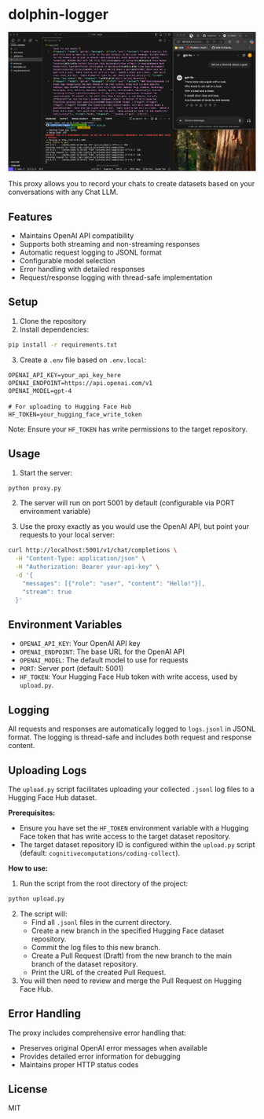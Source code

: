 # dolphin-logger

![Dolphin Logger](chat-logger.png)

This proxy allows you to record your chats to create datasets based on your conversations with any Chat LLM.

## Features

- Maintains OpenAI API compatibility
- Supports both streaming and non-streaming responses
- Automatic request logging to JSONL format
- Configurable model selection
- Error handling with detailed responses
- Request/response logging with thread-safe implementation

## Setup

1. Clone the repository
2. Install dependencies:
```bash
pip install -r requirements.txt
```

3. Create a `.env` file based on `.env.local`:
```env
OPENAI_API_KEY=your_api_key_here
OPENAI_ENDPOINT=https://api.openai.com/v1
OPENAI_MODEL=gpt-4

# For uploading to Hugging Face Hub
HF_TOKEN=your_hugging_face_write_token
```
Note: Ensure your `HF_TOKEN` has write permissions to the target repository.

## Usage

1. Start the server:
```bash
python proxy.py
```

2. The server will run on port 5001 by default (configurable via PORT environment variable)

3. Use the proxy exactly as you would use the OpenAI API, but point your requests to your local server:
```bash
curl http://localhost:5001/v1/chat/completions \
  -H "Content-Type: application/json" \
  -H "Authorization: Bearer your-api-key" \
  -d '{
    "messages": [{"role": "user", "content": "Hello!"}],
    "stream": true
  }'
```

## Environment Variables

- `OPENAI_API_KEY`: Your OpenAI API key
- `OPENAI_ENDPOINT`: The base URL for the OpenAI API
- `OPENAI_MODEL`: The default model to use for requests
- `PORT`: Server port (default: 5001)
- `HF_TOKEN`: Your Hugging Face Hub token with write access, used by `upload.py`.

## Logging

All requests and responses are automatically logged to `logs.jsonl` in JSONL format. The logging is thread-safe and includes both request and response content.

## Uploading Logs

The `upload.py` script facilitates uploading your collected `.jsonl` log files to a Hugging Face Hub dataset.

**Prerequisites:**
- Ensure you have set the `HF_TOKEN` environment variable with a Hugging Face token that has write access to the target dataset repository.
- The target dataset repository ID is configured within the `upload.py` script (default: `cognitivecomputations/coding-collect`).

**How to use:**
1. Run the script from the root directory of the project:
```bash
python upload.py
```
2. The script will:
    - Find all `.jsonl` files in the current directory.
    - Create a new branch in the specified Hugging Face dataset repository.
    - Commit the log files to this new branch.
    - Create a Pull Request (Draft) from the new branch to the main branch of the dataset repository.
    - Print the URL of the created Pull Request.
3. You will then need to review and merge the Pull Request on Hugging Face Hub.

## Error Handling

The proxy includes comprehensive error handling that:
- Preserves original OpenAI error messages when available
- Provides detailed error information for debugging
- Maintains proper HTTP status codes

## License

MIT
